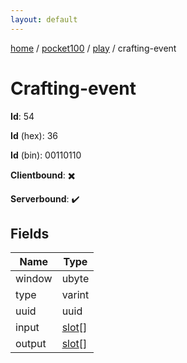 ```yaml
---
layout: default
---
```


[home](/)  /  [pocket100](/protocol/pocket100)  /  [play](/protocol/pocket100/play)  /  crafting-event

# Crafting-event

**Id**: 54

**Id** (hex): 36

**Id** (bin): 00110110

**Clientbound**: ✖️

**Serverbound**: ✔️

## Fields

Name | Type
---|---
window | ubyte
type | varint
uuid | uuid
input | [slot](/protocol/pocket100/types/slot)[]
output | [slot](/protocol/pocket100/types/slot)[]

